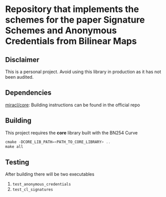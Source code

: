 # Repository that implements the schemes for the paper Signature Schemes and Anonymous Credentials from Bilinear Maps

## Disclaimer
This is a personal project. Avoid using this library in production as it has not been audited.

## Dependencies
[miracl/core](https://github.com/miracl/core): Building instructions can be found in the official repo

## Building
This project requires the **core** library built with the BN254 Curve

```asm
cmake -DCORE_LIB_PATH=<PATH_TO_CORE_LIBRARY> ..
make all
```

## Testing
After building there will be two executables

1. `test_anonymous_credentials`
2. `test_cl_signatures`